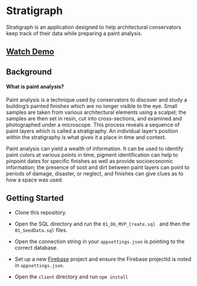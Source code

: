 # Stratigraph

Stratigraph is an application designed to help architectural conservators keep track of their data while preparing a paint analysis.

## [Watch Demo](https://www.youtube.com/watch?v=81cU4QE0vlI&feature=youtu.be)


## Background

#### What is paint analysis?

Paint analysis is a technique used by conservators to discover and study a building’s painted
finishes which are no longer visible to the eye.  Small samples are taken from various architectural elements using a scalpel; the samples are then set in resin, cut into cross-sections, and examined and photographed under a microscope.
This process reveals a sequence of paint layers which is called a stratigraphy.  An individual layer’s position within the stratigraphy is what gives it a place in time and context.

Paint analysis can yield a wealth of information. It can be used to identify paint colors at various
points in time, pigment identification can help to pinpoint dates for specific finishes as well as provide socioeconomic information; the presence of soot and dirt between paint layers can point
to periods of damage, disaster, or neglect, and finishes can give clues as to how a space was used.

## Getting Started

- Clone this repository.

- Open the SQL directory and run the ```01_Db_MVP_Create.sql ``` and then the ```01_SeedData.sql``` files.  

- Open the connection string in your ```appsettings.json``` is pointing to the correct database.

- Set up a new [Firebase](https://console.firebase.google.com/u/0/) project and ensure the Firebase projectId is noted in ```appsettings.json```.

- Open the ```client``` directory and run ```npm install```
